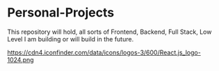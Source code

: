 # Personal-Projects
This repository will hold, all sorts of Frontend, Backend, Full Stack, Low Level I am building or will build in the future.

https://cdn4.iconfinder.com/data/icons/logos-3/600/React.js_logo-1024.png
